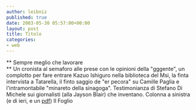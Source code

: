 ```yaml
---
author: leibniz
published: true
date: 2003-05-30 05:57:00+00:00
layout: post
title: Titolo
categories:
- web
---
```


 ** Sempre meglio che lavorare   
** Un cronista al semaforo alle prese con le opinioni della "gggente", un complotto per fare entrare Kazuo Ishiguro nella biblioteca del Msi, la finta intervista a Tatarella, il finto saggio de "er pecora" su Camille Paglia e l'intramontabile "minareto della sinagoga". Testimonianza di Stefano Di Michele sui giornalisti (alla Jayson Blair) che inventano. Colonna a sinistra (e di ieri, e un  [   pdf](http://www.ilfoglio.it/pdf/29052003_2.pdf))
Il Foglio
